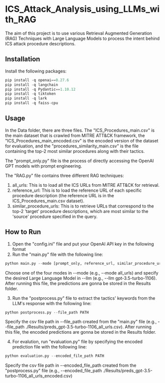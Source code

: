 # ICS_Attack_Analysis_using_LLMs_with_RAG

The aim of this project is to use various Retrieval Augmented Generation (RAG) Techniques with Large Language Models to process the intent behind ICS attack procedure descriptions.

## Installation
Install the following packages:
```python
pip install -q openai==0.27.6
pip install -q langchain
pip install -q Pydantic==1.10.12
pip install -q tiktoken
pip install -q lark
pip install -q faiss-cpu
```

## Usage

In the Data folder, there are three files. The "ICS_Procedures_main.csv" is the main dataset that is crawled from MITRE ATT&CK framework, the "ICS_Procedures_main_encoded.csv" is the encoded version of the dataset for evaluation, and the "procedures_similarity_main.csv" is the file containing the top-2 most similar procedures along with their tactics.


The "prompt_only.py" file is the process of directly accessing the OpenAI GPT models with prompt engineering. 

The "RAG.py" file contains three different RAG techniques:
1) all_urls: This is to load all the ICS URLs from MITRE ATT&CK for retrieval.
2) reference_url: This is to load the reference URL of each specific procedure description (the reference URL is in the ICS_Procedures_main.csv dataset).
3) similar_procedure_urls: This is to retrieve URLs that correspond to the top-2 'target' procedure descriptions, which are most similar to the 'source' procedure specified in the query.

## How to Run

1) Open the "config.ini" file and put your OpenAI API key in the following format
2) Run the "main.py" file with the following line:
```python
python main.py --mode [prompt_only, reference_url, similar_procedure_urls, all_urls] --llm [LLM]
```
Choose one of the four modes in --mode (e.g., --mode all_urls) and specify the desired Large Language Model in --llm (e.g., --llm gpt-3.5-turbo-1106). After running this file, the predictions are gonna be stored in the Results folder.


3) Run the "postprocess.py" file to extract the tactics' keywords from the LLM's response with the following line:
```python
python postprocess.py --file_path PATH
```
Specify the csv file path in --file_path created from the "main.py" file (e.g., --file_path ./Results/preds_gpt-3.5-turbo-1106_all_urls.csv). After running this file, the encoded predictions are gonna be stored in the Results folder.

4) For evalution, run "evaluation.py" file by specifying the encoded prediction file with the following line:
```python
python evaluation.py --encoded_file_path PATH
```
Specify the csv file path in --encoded_file_path created from the "postprocess.py" file (e.g., --encoded_file_path ./Results/preds_gpt-3.5-turbo-1106_all_urls_encoded.csv)



